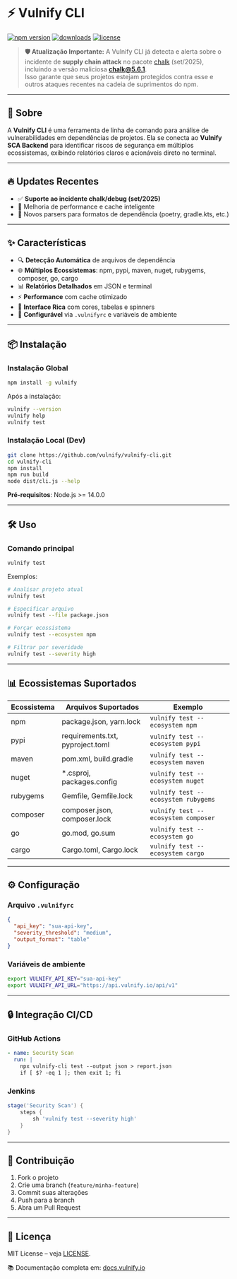 # ⚡ Vulnify CLI

[![npm version](https://img.shields.io/npm/v/vulnify?color=blue&logo=npm)](https://www.npmjs.com/package/vulnify)
[![downloads](https://img.shields.io/npm/dw/vulnify?color=brightgreen)](https://www.npmjs.com/package/vulnify)
[![license](https://img.shields.io/badge/license-MIT-green)](./LICENSE)

> **🛡️ Atualização Importante:** A Vulnify CLI já detecta e alerta sobre o incidente de **supply chain attack** no pacote [chalk](https://github.com/chalk/chalk) (set/2025), incluindo a versão maliciosa **chalk@5.6.1**.  
> Isso garante que seus projetos estejam protegidos contra esse e outros ataques recentes na cadeia de suprimentos do npm.

---

## 🚀 Sobre

A **Vulnify CLI** é uma ferramenta de linha de comando para análise de vulnerabilidades em dependências de projetos. 
Ela se conecta ao **Vulnify SCA Backend** para identificar riscos de segurança em múltiplos ecossistemas, exibindo relatórios claros e acionáveis direto no terminal.

---

## 🔥 Updates Recentes

- ✅ **Suporte ao incidente chalk/debug (set/2025)**  
- 🚀 Melhoria de performance e cache inteligente  
- 🧩 Novos parsers para formatos de dependência (poetry, gradle.kts, etc.)  

---

## ✨ Características

- 🔍 **Detecção Automática** de arquivos de dependência  
- 🌐 **Múltiplos Ecossistemas**: npm, pypi, maven, nuget, rubygems, composer, go, cargo  
- 📊 **Relatórios Detalhados** em JSON e terminal  
- ⚡ **Performance** com cache otimizado  
- 🎨 **Interface Rica** com cores, tabelas e spinners  
- 🔧 **Configurável** via `.vulnifyrc` e variáveis de ambiente  

---

## 📦 Instalação

### Instalação Global
```bash
npm install -g vulnify
```

Após a instalação:
```bash
vulnify --version
vulnify help
vulnify test
```

### Instalação Local (Dev)
```bash
git clone https://github.com/vulnify/vulnify-cli.git
cd vulnify-cli
npm install
npm run build
node dist/cli.js --help
```

**Pré-requisitos**: Node.js >= 14.0.0

---

## 🛠️ Uso

### Comando principal
```bash
vulnify test
```

Exemplos:
```bash
# Analisar projeto atual
vulnify test

# Especificar arquivo
vulnify test --file package.json

# Forçar ecossistema
vulnify test --ecosystem npm

# Filtrar por severidade
vulnify test --severity high
```

---

## 📊 Ecossistemas Suportados

| Ecossistema | Arquivos Suportados | Exemplo |
|-------------|----------------------|---------|
| npm         | package.json, yarn.lock | `vulnify test --ecosystem npm` |
| pypi        | requirements.txt, pyproject.toml | `vulnify test --ecosystem pypi` |
| maven       | pom.xml, build.gradle | `vulnify test --ecosystem maven` |
| nuget       | *.csproj, packages.config | `vulnify test --ecosystem nuget` |
| rubygems    | Gemfile, Gemfile.lock | `vulnify test --ecosystem rubygems` |
| composer    | composer.json, composer.lock | `vulnify test --ecosystem composer` |
| go          | go.mod, go.sum | `vulnify test --ecosystem go` |
| cargo       | Cargo.toml, Cargo.lock | `vulnify test --ecosystem cargo` |

---

## ⚙️ Configuração

### Arquivo `.vulnifyrc`
```json
{
  "api_key": "sua-api-key",
  "severity_threshold": "medium",
  "output_format": "table"
}
```

### Variáveis de ambiente
```bash
export VULNIFY_API_KEY="sua-api-key"
export VULNIFY_API_URL="https://api.vulnify.io/api/v1"
```

---

## 🔒 Integração CI/CD

### GitHub Actions
```yaml
- name: Security Scan
  run: |
    npx vulnify-cli test --output json > report.json
    if [ $? -eq 1 ]; then exit 1; fi
```

### Jenkins
```groovy
stage('Security Scan') {
    steps {
        sh 'vulnify test --severity high'
    }
}
```

---

## 🤝 Contribuição

1. Fork o projeto  
2. Crie uma branch (`feature/minha-feature`)  
3. Commit suas alterações  
4. Push para a branch  
5. Abra um Pull Request  

---

## 📄 Licença

MIT License – veja [LICENSE](./LICENSE).  

📚 Documentação completa em: [docs.vulnify.io](https://docs.vulnify.io)  
